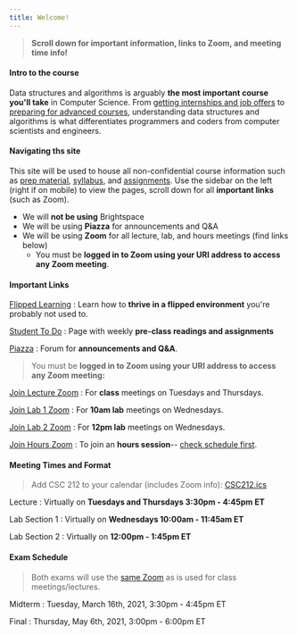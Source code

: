 ```yaml
---
title: Welcome!
---
```

> **Scroll down for important information, links to Zoom, and meeting time info!**

#### Intro to the course
Data structures and algorithms is arguably **the most important course you'll take** in Computer Science. From [getting internships and job offers](https://github.com/cassidoo/getting-a-gig) to [preparing for advanced courses](https://www.synergisticit.com/how-data-structures-and-algorithms-are-important-for-computer-science-graduates/), understanding data structures and algorithms is what differentiates programmers and coders from computer scientists and engineers.


#### Navigating ths site
This site will be used to house all non-confidential course information such as [prep material](/prep), [syllabus](/staff), and [assignments](/todo). Use the sidebar on the left (right if on mobile) to view the pages, scroll down for all **important links** (such as Zoom).
- We will **not be using** Brightspace 
- We will be using **Piazza** for announcements and Q&A
- We will be using **Zoom** for all lecture, lab, and hours meetings (find links below)
	- You must be **logged in to Zoom using your URI address to access any Zoom meeting**.

#### Important Links
[Flipped Learning](/flipped)
: Learn how to **thrive in a flipped environment** you're probably not used to.

[Student To Do](/todo)
: Page with weekly **pre-class readings and assignments**

[Piazza](http://piazza.com/uri/spring2021/csc212)
: Forum for **announcements and Q&A**.

> You must be **logged in to Zoom using your URI address to access any Zoom meeting:**

[Join Lecture Zoom](https://uri-edu.zoom.us/j/95414158050?pwd=TlhFS2h0OWVUaUJXN0xCVUg5RkR6Zz09)
: For **class** meetings on Tuesdays and Thursdays.  

[Join Lab 1 Zoom](https://uri-edu.zoom.us/j/92646736757?pwd=YUY1M2dGbkZxSEZFMTlsOVNWYk92dz09)
: For **10am lab** meetings on Wednesdays.  

[Join Lab 2 Zoom](https://uri-edu.zoom.us/j/97741139237?pwd=RVJzSkp3UXpobDBwYWdBb3ArY3dqdz09)
: For **12pm lab** meetings on Wednesdays.  

[Join Hours Zoom](https://uri-edu.zoom.us/j/99113409560?pwd=TjlDdmo5cFNzYWozMXJHSGtaZm1TQT09)
: To join an **hours session**-- [check schedule first](/staff#sched).  

#### Meeting Times and Format
> Add CSC 212 to your calendar (includes Zoom info): [CSC212.ics](/CSC212.ics)

Lecture
: Virtually on **Tuesdays and Thursdays 3:30pm - 4:45pm ET**  

Lab Section 1
: Virtually on **Wednesdays 10:00am - 11:45am ET**

Lab Section 2
: Virtually on **12:00pm - 1:45pm ET**

#### Exam Schedule
> Both exams will use the [same Zoom](https://uri-edu.zoom.us/j/95414158050?pwd=TlhFS2h0OWVUaUJXN0xCVUg5RkR6Zz09) as is used for class meetings/lectures.

Midterm
: Tuesday, March 16th, 2021, 3:30pm - 4:45pm ET

Final
: Thursday, May 6th, 2021, 3:00pm - 6:00pm ET